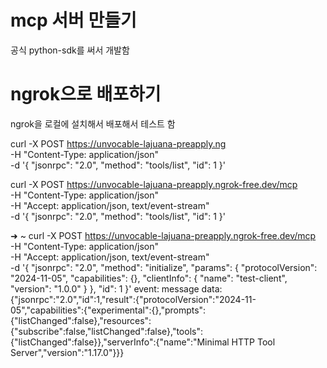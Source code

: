 # mcp 서버 만들기

공식 python-sdk를 써서 개발함

# ngrok으로 배포하기

ngrok을 로컬에 설치해서 배포해서 테스트 함

curl -X POST https://unvocable-lajuana-preapply.ng \
  -H "Content-Type: application/json" \
  -d '{
    "jsonrpc": "2.0",
    "method": "tools/list",
    "id": 1
  }'


curl -X POST https://unvocable-lajuana-preapply.ngrok-free.dev/mcp \
  -H "Content-Type: application/json" \
  -H "Accept: application/json, text/event-stream" \
  -d '{
    "jsonrpc": "2.0",
    "method": "tools/list",
    "id": 1
  }'

  ➜  ~ curl -X POST https://unvocable-lajuana-preapply.ngrok-free.dev/mcp \
  -H "Content-Type: application/json" \
  -H "Accept: application/json, text/event-stream" \
  -d '{
    "jsonrpc": "2.0",
    "method": "initialize",
    "params": {
      "protocolVersion": "2024-11-05",
      "capabilities": {},
      "clientInfo": {
        "name": "test-client",
        "version": "1.0.0"
      }
    },
    "id": 1
  }'
event: message
data: {"jsonrpc":"2.0","id":1,"result":{"protocolVersion":"2024-11-05","capabilities":{"experimental":{},"prompts":{"listChanged":false},"resources":{"subscribe":false,"listChanged":false},"tools":{"listChanged":false}},"serverInfo":{"name":"Minimal HTTP Tool Server","version":"1.17.0"}}}